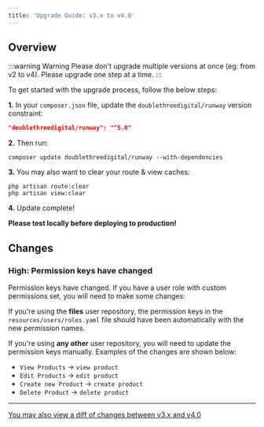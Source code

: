 ```yaml
---
title: 'Upgrade Guide: v3.x to v4.0'
---
```


## Overview

:::warning Warning
Please don't upgrade multiple versions at once (eg. from v2 to v4). Please upgrade one step at a time.
:::

To get started with the upgrade process, follow the below steps:

**1.** In your `composer.json` file, update the `doublethreedigital/runway` version constraint:

```json
"doublethreedigital/runway": "^5.0"
```

**2.** Then run:

```
composer update doublethreedigital/runway --with-dependencies
```

**3.** You may also want to clear your route & view caches:

```
php artisan route:clear
php artisan view:clear
```

**4.** Update complete!

**Please test locally before deploying to production!**

## Changes

### High: Permission keys have changed

Permission keys have changed. If you have a user role with custom permissions set, you will need to make some changes:

If you're using the **files** user repository, the permission keys in the `resources/users/roles.yaml` file should have been automatically with the new permission names.

If you're using **any other** user repository, you will need to update the permission keys manually. Examples of the changes are shown below:

-   `View Products` -> `view product`
-   `Edit Products` -> `edit product`
-   `Create new Product` -> `create product`
-   `Delete Product` -> `delete product`

---

[You may also view a diff of changes between v3.x and v4.0](https://github.com/duncanmcclean/runway/compare/3.x...4.x)
